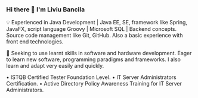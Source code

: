 ### Hi there 👋 I'm Liviu Bancila


💡 Experienced in Java Development | Java EE, SE, framework like Spring, JavaFX, script language Groovy | Microsoft SQL | Backend concepts. Source code management like Git, GitHub.
Also a basic experience with front end technologies.

🔭 Seeking to use learnt skills in software and hardware development. Eager to learn new software, programming paradigms and frameworks. I also learn and adapt very easily and quickly.

• ISTQB Certified Tester Foundation Level.
• IT Server Administrators Certification.
• Active Directory Policy Awareness Training for IT Server Administrators.
